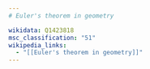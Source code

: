 ```yaml
---
# Euler's theorem in geometry

wikidata: Q1423818
msc_classification: "51"
wikipedia_links:
  - "[[Euler's theorem in geometry]]"
---
```

